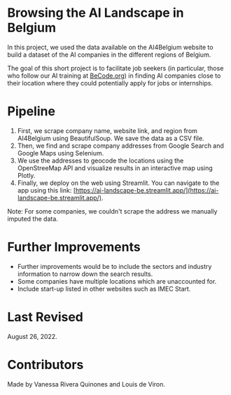 # Browsing the AI Landscape in Belgium

In this project, we used the data available on the AI4Belgium website to build a dataset of the AI companies in the different regions of Belgium. 

The goal of this short project is to facilitate job seekers (in particular, those who follow our AI training at [BeCode.org](www.becode.org)) in finding AI companies close to their location where they could potentially apply for jobs or internships.

# Pipeline

1. First, we scrape company name, website link, and region from AI4Belgium using BeautifulSoup. We save the data as a CSV file. 
2. Then, we find and scrape company addresses from Google Search and Google Maps using Selenium. 
3. We use the addresses to geocode the locations using the OpenStreeMap API and visualize results in an interactive map using Plotly.
4. Finally, we deploy on the web using Streamlit. You can navigate to the app using this link: [https://ai-landscape-be.streamlit.app/](https://ai-landscape-be.streamlit.app/).

Note: For some companies, we couldn't scrape the address we manually imputed the data. 

# Further Improvements

* Further improvements would be to include the sectors and industry information to narrow down the search results. 
* Some companies have multiple locations which are unaccounted for.
* Include start-up listed in other websites such as IMEC Start.

# Last Revised
August 26, 2022.

# Contributors
Made by Vanessa Rivera Quinones and Louis de Viron.